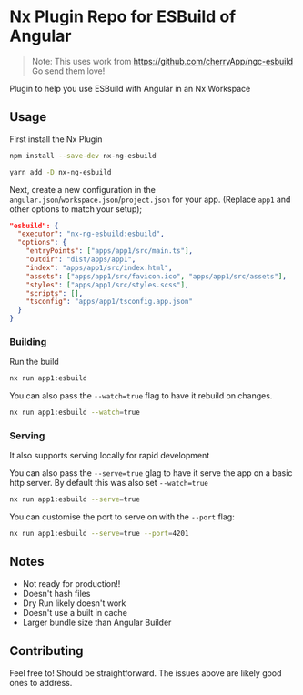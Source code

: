 # Nx Plugin Repo for ESBuild of Angular

> Note: This uses work from https://github.com/cherryApp/ngc-esbuild
> Go send them love!

Plugin to help you use ESBuild with Angular in an Nx Workspace

## Usage

First install the Nx Plugin

```bash
npm install --save-dev nx-ng-esbuild

yarn add -D nx-ng-esbuild
```

Next, create a new configuration in the `angular.json`/`workspace.json`/`project.json` for your app. (Replace `app1` and other options to match your setup);

```json
"esbuild": {
  "executor": "nx-ng-esbuild:esbuild",
  "options": {
    "entryPoints": ["apps/app1/src/main.ts"],
    "outdir": "dist/apps/app1",
    "index": "apps/app1/src/index.html",
    "assets": ["apps/app1/src/favicon.ico", "apps/app1/src/assets"],
    "styles": ["apps/app1/src/styles.scss"],
    "scripts": [],
    "tsconfig": "apps/app1/tsconfig.app.json"
  }
}
```

### Building

Run the build

```bash
nx run app1:esbuild
```

You can also pass the `--watch=true` flag to have it rebuild on changes.

```bash
nx run app1:esbuild --watch=true
```

### Serving

It also supports serving locally for rapid development

You can also pass the `--serve=true` glag to have it serve the app on a basic http server. By default this was also set `--watch=true`

```bash
nx run app1:esbuild --serve=true
```

You can customise the port to serve on with the `--port` flag:

```bash
nx run app1:esbuild --serve=true --port=4201
```

## Notes

- Not ready for production!!
- Doesn't hash files
- Dry Run likely doesn't work
- Doesn't use a built in cache
- Larger bundle size than Angular Builder

## Contributing

Feel free to! Should be straightforward. The issues above are likely good ones to address.
